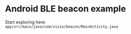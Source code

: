 # Android BLE beacon example

Start exploring here:  
`app/src/main/java/com/vizio/beacon/MainActivity.java`
